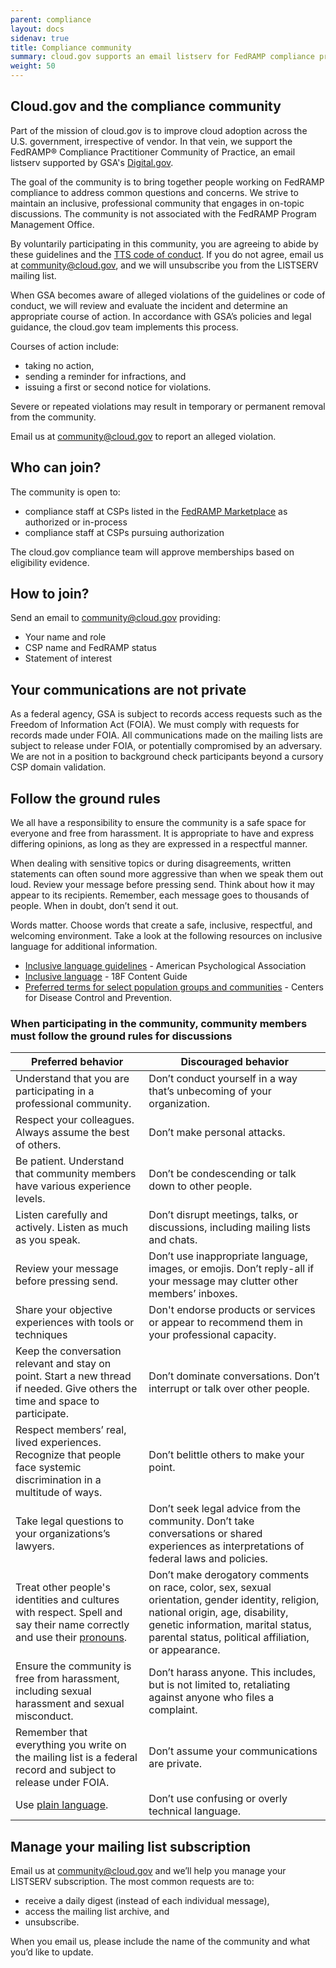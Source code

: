 ```yaml
---
parent: compliance
layout: docs
sidenav: true
title: Compliance community
summary: cloud.gov supports an email listserv for FedRAMP compliance practitioners 
weight: 50
---
```



## Cloud.gov and the compliance community

Part of the mission of cloud.gov is to improve cloud adoption across the U.S. government, irrespective of vendor. In that vein, we support the FedRAMP®️ Compliance Practitioner Community of Practice, an email listserv supported by GSA's [Digital.gov](https://digital.gov/).

The goal of the community is to bring together people working on FedRAMP compliance to address common questions and concerns.  We strive to maintain an inclusive, professional community that engages in on-topic discussions. The community is not associated with the FedRAMP Program Management Office.

By voluntarily participating in this community, you are agreeing to abide by these guidelines and the [TTS code of conduct](https://handbook.tts.gsa.gov/about-us/code-of-conduct/). If you do not agree, email us at [community@cloud.gov](mailto:community@cloud.gov), and we will unsubscribe you from the LISTSERV mailing list.

When GSA becomes aware of alleged violations of the guidelines or code of conduct, we will review and evaluate the incident and determine an appropriate course of action. In accordance with GSA’s policies and legal guidance, the cloud.gov team implements this process.

Courses of action include:

* taking no action,
* sending a reminder for infractions, and
* issuing a first or second notice for violations.

Severe or repeated violations may result in temporary or permanent removal from the community.

Email us at [community@cloud.gov](mailto:community@cloud.gov) to report an alleged violation.

## Who can join?

The community is open to:

* compliance staff at CSPs listed in the [FedRAMP Marketplace](https://marketplace.fedramp.gov) as authorized or in-process
* compliance staff at CSPs pursuing authorization

The cloud.gov compliance team will approve memberships based on eligibility evidence.

## How to join?

Send an email to [community@cloud.gov](mailto:community@cloud.gov) providing:

- Your name and role
- CSP name and FedRAMP status
- Statement of interest


## Your communications are not private

As a federal agency, GSA is subject to records access requests such as the Freedom of Information Act (FOIA). We must comply with requests for records made under FOIA. All communications made on the mailing lists are subject to release under FOIA, or potentially compromised by an adversary.  We are not in a position to background check participants beyond a cursory CSP domain validation.

## Follow the ground rules

We all have a responsibility to ensure the community is a safe space for everyone and free from harassment. It is appropriate to have and express differing opinions, as long as they are expressed in a respectful manner.

When dealing with sensitive topics or during disagreements, written statements can often sound more aggressive than when we speak them out loud. Review your message before pressing send. Think about how it may appear to its recipients. Remember, each message goes to thousands of people. When in doubt, don’t send it out.

Words matter. Choose words that create a safe, inclusive, respectful, and welcoming environment. Take a look at the following resources on inclusive language for additional information.

* [Inclusive language guidelines](https://www.apa.org/about/apa/equity-diversity-inclusion/language-guidelines) - American Psychological Association
* [Inclusive language](https://content-guide.18f.gov/our-style/inclusive-language/) - 18F Content Guide
* [Preferred terms for select population groups and communities](https://www.cdc.gov/healthcommunication/Preferred_Terms.html) - Centers for Disease Control and Prevention.


### When participating in the community, community members must follow the ground rules for discussions

| Preferred behavior | Discouraged behavior |
| ------------------ | -------------------- |
| Understand that you are participating in a professional community.  | Don’t conduct yourself in a way that’s unbecoming of your organization. |
| Respect your colleagues. Always assume the best of others. | Don’t make personal attacks. |
| Be patient. Understand that community members have various experience levels.| Don’t be condescending or talk down to other people. |
| Listen carefully and actively. Listen as much as you speak. | Don’t disrupt meetings, talks, or discussions, including mailing lists and chats. |
| Review your message before pressing send. | Don’t use inappropriate language, images, or emojis. Don’t reply-all if your message may clutter other members’ inboxes. |
| Share your objective experiences with tools or techniques| Don't endorse products or services or appear to recommend them in your professional capacity. |
| Keep the conversation relevant and stay on point. Start a new thread if needed. Give others the time and space to participate. | Don’t dominate conversations. Don’t interrupt or talk over other people. |
| Respect members’ real, lived experiences. Recognize that people face systemic discrimination in a multitude of ways. | Don’t belittle others to make your point. |
| Take legal questions to your organizations’s lawyers. | Don’t seek legal advice from the community. Don’t take conversations or shared experiences as interpretations of federal laws and policies. |
| Treat other people's identities and cultures with respect. Spell and say their name correctly and use their [pronouns](https://digital.gov/resources/an-introduction-to-pronouns/). | Don’t make derogatory comments on race, color, sex, sexual orientation, gender identity, religion, national origin, age, disability, genetic information, marital status, parental status, political affiliation, or appearance. |
| Ensure the community is free from harassment, including sexual harassment and sexual misconduct. | Don’t harass anyone. This includes, but is not limited to, retaliating against anyone who files a complaint. |
| Remember that everything you write on the mailing list is a federal record and subject to release under FOIA. | Don’t assume your communications are private. |
| Use <a href="https://www.plainlanguage.gov/" class="usa-link usa-link--external">plain language</a>. | Don’t use confusing or overly technical language. |


## Manage your mailing list subscription

Email us at [community@cloud.gov](mailto:community@cloud.gov) and we’ll help you manage your LISTSERV subscription. The most common requests are to:
* receive a daily digest (instead of each individual message),
* access the mailing list archive, and
* unsubscribe.

When you email us, please include the name of the community and what you’d like to update.
